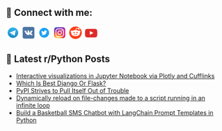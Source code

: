 ## 🔎 Connect with me:
[<img src="https://github.com/bullbesh/bullbesh/blob/main/images/Telegram.png" width="32" height="32" />](https://t.me/bullbesh)
[<img src="https://github.com/bullbesh/bullbesh/blob/main/images/VK.png" width="32" height="32" />](https://vk.com/bullbesh)
[<img src="https://github.com/bullbesh/bullbesh/blob/main/images/Twitter.png" width="32" height="32" />](https://twitter.com/bullbesh1)
[<img src="https://github.com/bullbesh/bullbesh/blob/main/images/Instagram.png" width="32" height="32" />](https://www.instagram.com/bullbesh)
[<img src="https://github.com/bullbesh/bullbesh/blob/main/images/Reddit.png" width="32" height="32" />](https://www.reddit.com/user/bullbesh)
[<img src="https://github.com/bullbesh/bullbesh/blob/main/images/YouTube.png" width="32" height="32" />](https://www.youtube.com/channel/UCtfjRs6uzgq5mfm8S06WTcg)

## 📕 Latest r/Python Posts
<!-- BLOG-POST-LIST:START -->
- [Interactive visualizations in Jupyter Notebook via Plotly and Cufflinks](https://www.reddit.com/r/Python/comments/13y0x20/interactive_visualizations_in_jupyter_notebook/)
- [Which Is Best Django Or Flask?](https://www.reddit.com/r/Python/comments/13y0h48/which_is_best_django_or_flask/)
- [PyPI Strives to Pull Itself Out of Trouble](https://www.reddit.com/r/Python/comments/13xv2xc/pypi_strives_to_pull_itself_out_of_trouble/)
- [Dynamically reload on file-changes made to a script running in an infinite loop](https://www.reddit.com/r/Python/comments/13xukvm/dynamically_reload_on_filechanges_made_to_a/)
- [Build a Basketball SMS Chatbot with LangChain Prompt Templates in Python](https://www.reddit.com/r/Python/comments/13xrpye/build_a_basketball_sms_chatbot_with_langchain/)
<!-- BLOG-POST-LIST:END -->
